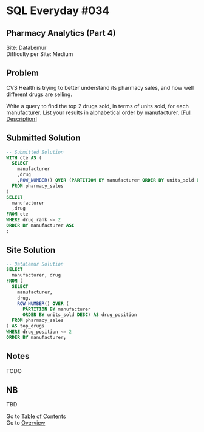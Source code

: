 # SQL Everyday \#034

## Pharmacy Analytics (Part 4)

Site: DataLemur\
Difficulty per Site: Medium

## Problem

CVS Health is trying to better understand its pharmacy sales, and how well different drugs are selling.

Write a query to find the top 2 drugs sold, in terms of units sold, for each manufacturer. List your results in alphabetical order by manufacturer. [[Full Description](https://datalemur.com/questions/top-drugs-sold)]

## Submitted Solution

```sql
-- Submitted Solution
WITH cte AS (
  SELECT
    manufacturer
    ,drug
    ,ROW_NUMBER() OVER (PARTITION BY manufacturer ORDER BY units_sold DESC) AS drug_rank
  FROM pharmacy_sales
)
SELECT
  manufacturer
  ,drug
FROM cte
WHERE drug_rank <= 2
ORDER BY manufacturer ASC
;
```

## Site Solution

```sql
-- DataLemur Solution 
SELECT
  manufacturer, drug
FROM (
  SELECT
    manufacturer,
    drug,
    ROW_NUMBER() OVER (
      PARTITION BY manufacturer
      ORDER BY units_sold DESC) AS drug_position
  FROM pharmacy_sales
) AS top_drugs
WHERE drug_position <= 2
ORDER BY manufacturer;
```

## Notes

TODO

## NB

TBD

Go to [Table of Contents](/README.md#contents)\
Go to [Overview](/README.md)
